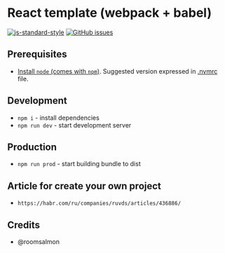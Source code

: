 React template (webpack + babel)
================================

[![js-standard-style](https://img.shields.io/badge/code%20style-standard-brightgreen.svg)](http://standardjs.com)
[![GitHub issues](https://img.shields.io/github/issues/ivarprudnikov/webpack-static-html-pages.svg)](https://github.com/ivarprudnikov/webpack-static-html-pages/issues)

## Prerequisites

- [Install `node` (comes with `npm`)](https://nodejs.org/). Suggested version expressed in [.nvmrc](./.nvmrc) file.

## Development

- `npm i` - install dependencies
- `npm run dev` - start development server

## Production

- `npm run prod` - start building bundle to dist

## Article for create your own project

- `https://habr.com/ru/companies/ruvds/articles/436886/`

## Credits

- @roomsalmon
